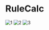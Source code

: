 # RuleCalc
![1](https://user-images.githubusercontent.com/28688554/52775468-12070180-3040-11e9-8c59-e404be99eaeb.png)
![2](https://user-images.githubusercontent.com/28688554/52775473-13382e80-3040-11e9-84c1-7a61f5bc23e8.png)
![3](https://user-images.githubusercontent.com/28688554/52775477-1501f200-3040-11e9-9c20-72f561c6e07a.png)
